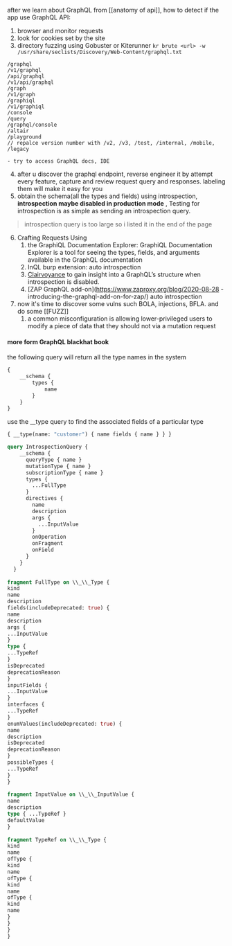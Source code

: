 after we learn about GraphQL from [[anatomy of api]], how to detect if the app use GraphQL API:
1. browser and monitor requests
2. look for cookies set by the site
3. directory fuzzing using Gobuster or Kiterunner 
   `kr brute <url> -w /usr/share/seclists/Discovery/Web-Content/graphql.txt`
```list
/graphql 
/v1/graphql 
/api/graphql 
/v1/api/graphql
/graph 
/v1/graph 
/graphiql 
/v1/graphiql 
/console 
/query 
/graphql/console 
/altair 
/playground
// repalce version number with /v2, /v3, /test, /internal, /mobile, /legacy
```
	- try to access GraphQL docs, IDE
4. after u discover the graphql endpoint, reverse engineer it by attempt every feature, capture and review request query and responses. labeling them will make it easy for you
5. obtain the schema(all the types and fields) using introspection, **introspection maybe disabled in production mode** , Testing for introspection is as simple as sending an introspection query.
> introspection query is too large so i listed it in the end of the page
6. Crafting Requests Using 
	1. the GraphiQL Documentation Explorer: GraphiQL Documentation Explorer is a tool for seeing the types, fields, and arguments available in the GraphQL documentation
	2. InQL burp extension: auto introspection
	3. [Clairvoyance](https://github.com/nikitastupin/clairvoyance/) to gain insight into a GraphQL’s structure when introspection is disabled.
	4. [ZAP GraphQL add-on](https://www.zaproxy.org/blog/2020-08-28 -introducing-the-graphql-add-on-for-zap/) auto introspection 
7. now it's time to discover some vulns such BOLA, injections, BFLA. and do some [[FUZZ]]
	1. a common misconfiguration is allowing lower-privileged users to modify a piece of data that they should not via a mutation request

#### more form GraphQL blackhat book

the following query will return all the type names in the system
```graphql
{ 
	__schema { 
		types { 
			name 
		} 
	} 
}
```
use the __type query to find the associated fields of a particular type
```graphql
{ __type(name: "customer") { name fields { name } } }
```
```graphql
query IntrospectionQuery {
    __schema {
      queryType { name }
      mutationType { name }
      subscriptionType { name }
      types {
        ...FullType
      }
      directives {
        name
        description
        args {
          ...InputValue
        }
        onOperation
        onFragment
        onField
      }
    }
  }
 
fragment FullType on \\_\\_Type {
kind
name
description
fields(includeDeprecated: true) {
name
description
args {
...InputValue
}
type {
...TypeRef
}
isDeprecated
deprecationReason
}
inputFields {
...InputValue
}
interfaces {
...TypeRef
}
enumValues(includeDeprecated: true) {
name
description
isDeprecated
deprecationReason
}
possibleTypes {
...TypeRef
}
}
 
fragment InputValue on \\_\\_InputValue {
name
description
type { ...TypeRef }
defaultValue
}
 
fragment TypeRef on \\_\\_Type {
kind
name
ofType {
kind
name
ofType {
kind
name
ofType {
kind
name
}
}
}
}
```
  
